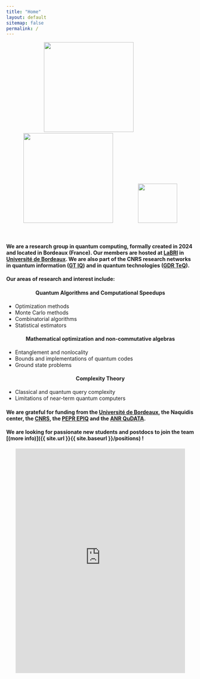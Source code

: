 ```yaml
---
title: "Home"
layout: default
sitemap: false
permalink: /
---
```


<figure class="three" align="center">
  <a href="https://www.u-bordeaux.fr/en"><img src="{{ site.url }}{{ site.baseurl }}/images/logo/bordeaux.jpeg" style="width: 240px" ></a>&nbsp;&nbsp;&nbsp;&nbsp;&nbsp;&nbsp;&nbsp;&nbsp;&nbsp;&nbsp;&nbsp;&nbsp;&nbsp;&nbsp;&nbsp;&nbsp;
  <a href="https://www.labri.fr/en/"><img src="{{ site.url }}{{ site.baseurl }}/images/logo/labri2.png" style="width: 240px"></a>&nbsp;&nbsp;&nbsp;&nbsp;&nbsp;&nbsp;&nbsp;&nbsp;&nbsp;&nbsp;&nbsp;&nbsp;&nbsp;&nbsp;&nbsp;&nbsp;
  <a href="https://www.cnrs.fr/en"><img src="{{ site.url }}{{ site.baseurl }}/images/logo/cnrs.png" style="width: 105px"></a>
</figure>
<br>

#### We are a research group in quantum computing, formally created in 2024 and located in Bordeaux (France). Our members are hosted at [LaBRI](https://www.labri.fr/en/) in [Université de Bordeaux](https://www.u-bordeaux.fr/en). We are also part of the CNRS research networks in quantum information ([GT IQ](https://members.loria.fr/SPerdrix/gt-iq/)) and in quantum technologies ([GDR TeQ](https://gdr-teq.cnrs.fr/)).

#### Our areas of research and interest include:

<div class="row">

<div class="col-sm-4 clearfix">
<div style="text-align:center"><h4>Quantum Algorithms and Computational Speedups</h4></div>
 <ul>
    <li>Optimization methods</li>
    <li>Monte Carlo methods</li>
    <li>Combinatorial algorithms</li>
    <li>Statistical estimators</li>
 </ul>
</div>

<div class="col-sm-4 clearfix">
<div style="text-align:center"><h4>Mathematical optimization and non-commutative algebras</h4></div>
 <ul>
    <li>Entanglement and nonlocality</li>
    <li>Bounds and implementations of quantum codes</li>
    <li>Ground state problems</li>
 </ul>
</div>

<div class="col-sm-4 clearfix">
<div style="text-align:center"><h4>Complexity Theory</h4></div>
 <ul>
    <li>Classical and quantum query complexity</li>
    <li>Limitations of near-term quantum computers</li>
 </ul>
</div>

</div>

#### We are grateful for funding from the [Université de Bordeaux](https://www.u-bordeaux.fr/en), the Naquidis center, the [CNRS](https://www.cnrs.fr/en), the [PEPR EPIQ](https://project.inria.fr/epiq/) and the [ANR QuDATA](https://anr.fr/Project-ANR-18-CE47-0010).

#### **We are  looking for passionate new students and postdocs to join the team** [(more info)]({{ site.url }}{{ site.baseurl }}/positions) **!**

<div style="text-align:center">
<iframe src="https://webmel.u-bordeaux.fr/home/bf-labri.ca@u-bordeaux.fr/gt.info-quantique.html" style="border: 0" width="90%" height="600" frameborder="0" scrolling="no"></iframe>
</div>

<br>
